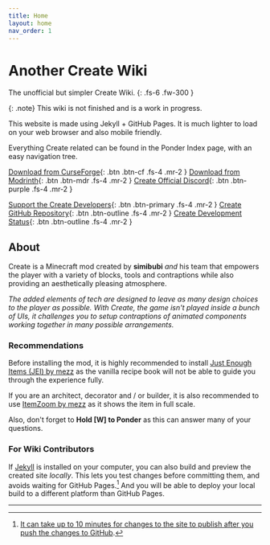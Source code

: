 ```yaml
---
title: Home
layout: home
nav_order: 1
---
```

# Another Create Wiki

The unofficial but simpler Create Wiki.
{: .fs-6 .fw-300 }

{: .note}
This wiki is not finished and is a work in progress.

This website is made using Jekyll + GitHub Pages.
It is much lighter to load on your web browser and also mobile friendly.

Everything Create related can be found in the Ponder Index page, with an easy navigation tree.

[Download from CurseForge]{: .btn .btn-cf .fs-4 .mr-2 }
[Download from Modrinth]{: .btn .btn-mdr .fs-4 .mr-2 }
[Create Official Discord]{: .btn .btn-purple .fs-4 .mr-2 }

[Support the Create Developers]{: .btn .btn-primary .fs-4 .mr-2 }
[Create GitHub Repository]{: .btn .btn-outline .fs-4 .mr-2 }
[Create Development Status]{: .btn .btn-outline .fs-4 .mr-2 }


## About
Create is a Minecraft mod created by **simibubi** *and* his team that empowers the player with a variety of blocks, tools and contraptions while also providing an aesthetically pleasing atmosphere.

*The added elements of tech are designed to leave as many design choices to the player as possible. With Create, the game isn't played inside a bunch of UIs, it challenges you to setup contraptions of animated components working together in many possible arrangements.*

### Recommendations
Before installing the mod, it is highly recommended to install [Just Enough Items (JEI) by mezz](https://www.curseforge.com/minecraft/mc-mods/jei) as the vanilla recipe book will not be able to guide you through the experience fully. 

If you are an architect, decorator and / or builder, it is also recommended to use [ItemZoom by mezz](https://www.curseforge.com/minecraft/mc-mods/itemzoom) as it shows the item in full scale.

Also, don't forget to **Hold [W] to Ponder** as this can answer many of your questions.


### For Wiki Contributors

If [Jekyll] is installed on your computer, you can also build and preview the created site *locally*. This lets you test changes before committing them, and avoids waiting for GitHub Pages.[^1] And you will be able to deploy your local build to a different platform than GitHub Pages.

----

[^1]: [It can take up to 10 minutes for changes to the site to publish after you push the changes to GitHub](https://docs.github.com/en/pages/setting-up-a-github-pages-site-with-jekyll/creating-a-github-pages-site-with-jekyll#creating-your-site).

[Download from CurseForge]: https://www.curseforge.com/minecraft/mc-mods/create
[Download from Modrinth]: https://modrinth.com/mod/create
[Create GitHub Repository]: https://r.createmod.net/gh
[Create Official Discord]: https://discord.gg/AjRTh6B
[Support the Create Developers]: https://github.com/Creators-of-Create/Create/wiki/Supporting-the-Project
[Create Development Status]: https://github.com/Creators-of-Create/Create/wiki/dev.status
[Jekyll]: https://jekyllrb.com